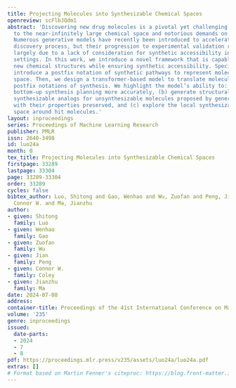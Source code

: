 ```yaml
---
title: Projecting Molecules into Synthesizable Chemical Spaces
openreview: scFlbJQdm1
abstract: 'Discovering new drug molecules is a pivotal yet challenging process due
  to the near-infinitely large chemical space and notorious demands on time and resources.
  Numerous generative models have recently been introduced to accelerate the drug
  discovery process, but their progression to experimental validation remains limited,
  largely due to a lack of consideration for synthetic accessibility in practical
  settings. In this work, we introduce a novel framework that is capable of generating
  new chemical structures while ensuring synthetic accessibility. Specifically, we
  introduce a postfix notation of synthetic pathways to represent molecules in chemical
  space. Then, we design a transformer-based model to translate molecular graphs into
  postfix notations of synthesis. We highlight the model’s ability to: (a) perform
  bottom-up synthesis planning more accurately, (b) generate structurally similar,
  synthesizable analogs for unsynthesizable molecules proposed by generative models
  with their properties preserved, and (c) explore the local synthesizable chemical
  space around hit molecules.'
layout: inproceedings
series: Proceedings of Machine Learning Research
publisher: PMLR
issn: 2640-3498
id: luo24a
month: 0
tex_title: Projecting Molecules into Synthesizable Chemical Spaces
firstpage: 33289
lastpage: 33304
page: 33289-33304
order: 33289
cycles: false
bibtex_author: Luo, Shitong and Gao, Wenhao and Wu, Zuofan and Peng, Jian and Coley,
  Connor W. and Ma, Jianzhu
author:
- given: Shitong
  family: Luo
- given: Wenhao
  family: Gao
- given: Zuofan
  family: Wu
- given: Jian
  family: Peng
- given: Connor W.
  family: Coley
- given: Jianzhu
  family: Ma
date: 2024-07-08
address:
container-title: Proceedings of the 41st International Conference on Machine Learning
volume: '235'
genre: inproceedings
issued:
  date-parts:
  - 2024
  - 7
  - 8
pdf: https://proceedings.mlr.press/v235/assets/luo24a/luo24a.pdf
extras: []
# Format based on Martin Fenner's citeproc: https://blog.front-matter.io/posts/citeproc-yaml-for-bibliographies/
---
```

